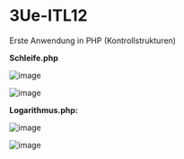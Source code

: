 # 3Ue-ITL12
Erste Anwendung in PHP (Kontrollstrukturen)

**Schleife.php**

![image](https://github.com/user-attachments/assets/443f8c1c-df10-4cbb-9bd7-15d090b838d8)

![image](https://github.com/user-attachments/assets/e01eea7d-5b4d-48ce-b953-3058b164586c)

**Logarithmus.php:**

![image](https://github.com/user-attachments/assets/1ef12fc8-535f-4843-a62f-65857b6717f9)

![image](https://github.com/user-attachments/assets/d6fe66e0-a97b-4d19-a48a-599dbab52903)
